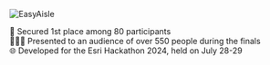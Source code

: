 ![EasyAisle](https://github.com/user-attachments/assets/91e6f033-4892-47e8-8258-223a9a870068)

🥇 Secured 1st place among 80 participants <br>
🧑‍🤝‍🧑 Presented to an audience of over 550 people during the finals <br>
🌐 Developed for the Esri Hackathon 2024, held on July 28-29 <br>
